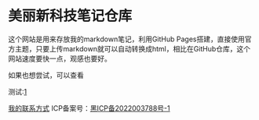 # 美丽新科技笔记仓库

这个网站是用来存放我的markdown笔记，利用GitHub Pages搭建，直接使用官方主题，只要上传markdown就可以自动转换成html，相比在GitHub仓库，这个网站速度要快一点，观感也要好。

如果也想尝试，可以查看

测试:[1](./posts/test.md)

[我的联系方式](mailto:mlxkj@mlxkj.xyz)
ICP备案号：[黑ICP备2022003788号-1](https://beian.miit.gov.cn/)
